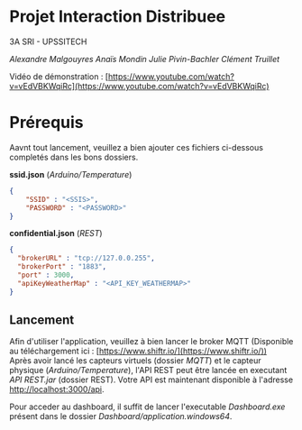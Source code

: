 # Projet Interaction Distribuee
3A SRI - UPSSITECH

*Alexandre Malgouyres
Anaïs Mondin
Julie Pivin-Bachler
Clément Truillet*


Vidéo de démonstration : [https://www.youtube.com/watch?v=vEdVBKWqiRc](https://www.youtube.com/watch?v=vEdVBKWqiRc)


# Prérequis
Aavnt tout lancement, veuillez a bien ajouter ces fichiers ci-dessous completés dans les bons dossiers.

**ssid.json** (*Arduino/Temperature*)
```json
{
    "SSID" : "<SSIS>",
    "PASSWORD" : "<PASSWORD>"
}
```

**confidential.json** (*REST*)
```json
{
  "brokerURL" : "tcp://127.0.0.255",
  "brokerPort" : "1883",
  "port" : 3000,
  "apiKeyWeatherMap" : "<API_KEY_WEATHERMAP>"
}
```

## Lancement
Afin d'utiliser l'application, veuillez à bien lancer le broker MQTT (Disponible au téléchargement ici : [https://www.shiftr.io/](https://www.shiftr.io/))   
Après avoir lancé les capteurs virtuels (dossier *MQTT*) et le capteur physique (*Arduino/Temperature*), l'API REST peut être lancée en executant *API REST.jar* (dossier REST).
Votre API est maintenant disponible à l'adresse [http://localhost:3000/api](http://localhost:3000/api).

Pour acceder au dashboard, il suffit de lancer l'executable *Dashboard.exe* présent dans le dossier *Dashboard/application.windows64*.

